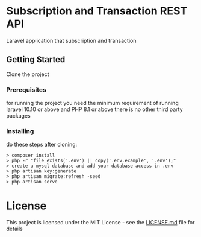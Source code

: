 # Subscription and Transaction REST API

Laravel application that subscription and transaction

## Getting Started

Clone the project

### Prerequisites

for running the project you need the minimum requirement of running laravel 10.10 or above and PHP 8.1 or above there is no other third party packages

### Installing

do these steps after cloning:

```
> composer install
> php -r "file_exists('.env') || copy('.env.example', '.env');"
> create a mysql database and add your database access in .env
> php artisan key:generate
> php artisan migrate:refresh -seed
> php artisan serve
```

# License

This project is licensed under the MIT License - see the [LICENSE.md](LICENSE.md) file for details
